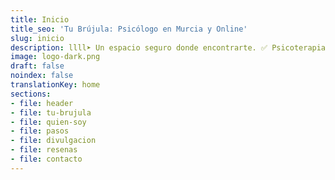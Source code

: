 ```yaml
---
title: Inicio
title_seo: 'Tu Brújula: Psicólogo en Murcia y Online'
slug: inicio
description: llll➤ Un espacio seguro donde encontrarte. ✅ Psicoterapia Online y Presencial en Murcia. Por Pablo Hernández. Lláma sin compromiso.
image: logo-dark.png
draft: false
noindex: false
translationKey: home
sections:
- file: header
- file: tu-brujula
- file: quien-soy
- file: pasos
- file: divulgacion
- file: resenas
- file: contacto
---
```

